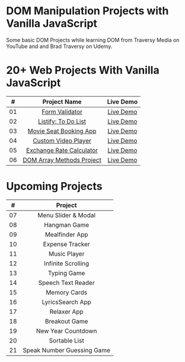 # DOM Manipulation Projects with Vanilla JavaScript

 Some basic DOM Projects while learning DOM from Traversy Media on YouTube and and Brad Traversy on Udemy.

 # 20+ Web Projects With Vanilla JavaScript


|  #  |         Project Name         |      Live Demo    |
| :-: | :-------------------------: | :-------:    |
| 01  |       [Form Validator](https://github.com/seekersahil/DOM-Projects/tree/main/Form-Validator)        | [Live Demo](https://dev.seekersahil.com/projects/DOM/Form-Validator/)  |
| 02  |       [Listify: To Do List](https://github.com/seekersahil/DOM-Projects/tree/main/Listify)  | [Live Demo](https://dev.seekersahil.com/projects/DOM/Listify/)  |
| 03  |     [Movie Seat Booking App](https://github.com/seekersahil/DOM-Projects/tree/main/Movie-Seat-Booking-App)    | [Live Demo](https://dev.seekersahil.com/projects/DOM/Movie-Seat-Booking-App/)  |
| 04  |    [Custom Video Player](https://github.com/seekersahil/DOM-Projects/tree/main/Custom-Video-Player)    | [Live Demo](https://dev.seekersahil.com/projects/DOM/Custom-Video-Player/) |
| 05  |  [Exchange Rate Calculator](https://github.com/seekersahil/DOM-Projects/tree/main/Exchange-Rate-Calculator/) | [Live Demo](https://dev.seekersahil.com/projects/DOM/Exchange-Rate-Calculator/) |
| 06  | [DOM Array Methods Project](https://github.com/seekersahil/DOM-Projects/tree/main/DOM-Array-Methods/) |  [Live Demo](https://dev.seekersahil.com/projects/DOM/DOM-Array-Methods/) |
# Upcoming Projects
|  #  |            Project          |
| :-: | :-------------------------: |
| 07  |    Menu Slider & Modal    |
| 08  |        Hangman Game       |
| 09  |       Mealfinder App      |
| 10  |      Expense Tracker      |
| 11  |        Music Player       |
| 12  |     Infinite Scrolling    |
| 13  |        Typing Game        |
| 14  |     Speech Text Reader    |
| 15  |        Memory Cards       |
| 16  |      LyricsSearch App     |
| 17  |        Relaxer App        |
| 18  |       Breakout Game       |
| 19  |     New Year Countdown    |
| 20  |       Sortable List       |
| 21  | Speak Number Guessing Game|
